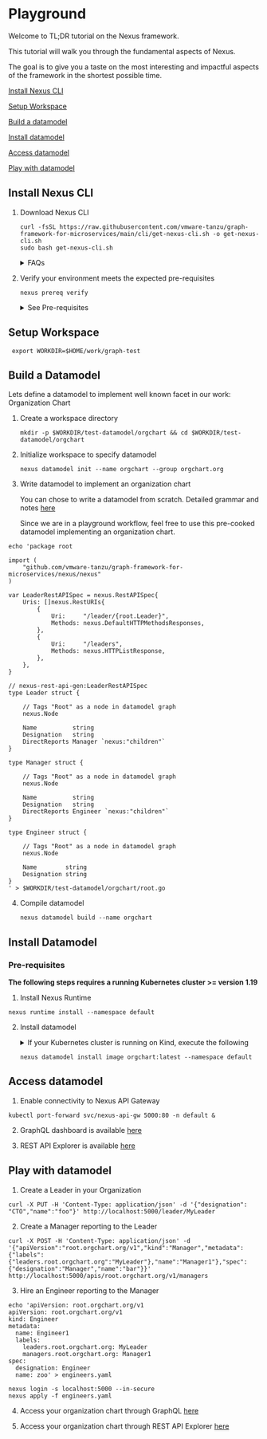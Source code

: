 # Playground

Welcome to TL;DR tutorial on the Nexus framework.

This tutorial will walk you through the fundamental aspects of Nexus.

The goal is to give you a taste on the most interesting and impactful aspects of the framework in the shortest possible time.

[Install Nexus CLI](#install-nexus-cli)

[Setup Workspace](#setup-workspace)

[Build a datamodel](#build-a-datamodel)

[Install datamodel](#install-datamodel)

[Access datamodel](#access-datamodel)

[Play with datamodel](#play-with-datamodel)

## Install Nexus CLI 

1. Download Nexus CLI

    ```
    curl -fsSL https://raw.githubusercontent.com/vmware-tanzu/graph-framework-for-microservices/main/cli/get-nexus-cli.sh -o get-nexus-cli.sh
    sudo bash get-nexus-cli.sh
    ```
    <details><summary>FAQs</summary>
      
      Nexus install without user input	
      ```
       ❯ sudo bash get-nexus-cli.sh --no-prompt
       Downloading Nexus ...
       Version: v0.0.149
       Image repository: gcr.io/nsx-sm/nexus/nexus-cli
       Directory: /usr/local/bin

       Nexus (v0.0.149) installed in /usr/local/bin/nexus
       Run "nexus help" to get started
	```
	
    Nexus install with user customization
	```
	❯ sudo bash get-nexus-cli.sh
         Downloading Nexus ...
         Version: v0.0.149
         Image repository: gcr.io/nsx-sm/nexus/nexus-cli
         Directory: /usr/local/bin

         Would you like to customize installation [y/n]:
         y
         Image repository [gcr.io/nsx-sm/nexus/nexus-cli]:
         Version [v0.0.149]:v0.0.148
         Directory [/usr/local/bin]:
         Nexus (v0.0.148) installed in /usr/local/bin/nexus
         Run "nexus help" to get started
	```
   
    Nexus install with specfic version
	```
	sudo bash get-nexus-cli.sh  -v v0.0.148
	```
	
    Nexus install with specfic version/Image/Directory	
	```
	sudo bash get-nexus-cli.sh -r gcr.io/nsx-sm/nexus/nexus-cli -v v0.0.148 -d /usr/local/bin
	```
    
    </details>
    


2. Verify your environment meets the expected pre-requisites

   ```
   nexus prereq verify
   ```

    <details><summary>See Pre-requisites</summary>

    a. To list all relevant pre-requisites:

        nexus prereq list

    </details>

## Setup Workspace
   ```
	export WORKDIR=$HOME/work/graph-test
   ```

## Build a Datamodel

Lets define a datamodel to implement well known facet in our work: Organization Chart

1. Create a workspace directory
    ```
    mkdir -p $WORKDIR/test-datamodel/orgchart && cd $WORKDIR/test-datamodel/orgchart       
    ```

2. Initialize workspace to specify datamodel
    ```
    nexus datamodel init --name orgchart --group orgchart.org
    ```

3. Write datamodel to implement an organization chart

   You can chose to write a datamodel from scratch. Detailed grammar and notes [here](../../compiler/DSL.md)

   Since we are in a playground workflow, feel free to use this pre-cooked datamodel implementing an organization chart. 

```shell
echo 'package root

import (
	"github.com/vmware-tanzu/graph-framework-for-microservices/nexus/nexus"
)

var LeaderRestAPISpec = nexus.RestAPISpec{
	Uris: []nexus.RestURIs{
		{
			Uri:     "/leader/{root.Leader}",
			Methods: nexus.DefaultHTTPMethodsResponses,
		},
		{
			Uri:     "/leaders",
			Methods: nexus.HTTPListResponse,
		},
	},
}

// nexus-rest-api-gen:LeaderRestAPISpec
type Leader struct {

	// Tags "Root" as a node in datamodel graph
	nexus.Node

	Name          string
	Designation   string
	DirectReports Manager `nexus:"children"`
}

type Manager struct {

	// Tags "Root" as a node in datamodel graph
	nexus.Node

	Name          string
	Designation   string
	DirectReports Engineer `nexus:"children"`
}

type Engineer struct {

	// Tags "Root" as a node in datamodel graph
	nexus.Node

	Name        string
	Designation string
}
' > $WORKDIR/test-datamodel/orgchart/root.go
```

4. Compile datamodel

   ```
   nexus datamodel build --name orgchart
   ```

## Install Datamodel

### Pre-requisites

**The following steps requires a running Kubernetes cluster >= version 1.19**

1. Install Nexus Runtime

```
nexus runtime install --namespace default
```

2. Install datamodel

   <details><summary>If your Kubernetes cluster is running on Kind, execute the following </summary>

   ```
   kind load docker-image orgchart:latest --name <kind cluster name>
   ```
   </details>


   ```
   nexus datamodel install image orgchart:latest --namespace default
   ```

## Access datamodel

1. Enable connectivity to Nexus API Gateway

```
kubectl port-forward svc/nexus-api-gw 5000:80 -n default &
```

2. GraphQL dashboard is available [here](http://localhost:5000/apis/graphql/v1)


3. REST API Explorer is available [here](http://localhost:5000/orgchart.org/docs#/)


## Play with datamodel

1. Create a Leader in your Organization

```shell
curl -X PUT -H 'Content-Type: application/json' -d '{"designation": "CTO","name":"foo"}' http://localhost:5000/leader/MyLeader
```

2. Create a Manager reporting to the Leader

```shell
curl -X POST -H 'Content-Type: application/json' -d '{"apiVersion":"root.orgchart.org/v1","kind":"Manager","metadata":{"labels":{"leaders.root.orgchart.org":"MyLeader"},"name":"Manager1"},"spec":{"designation":"Manager","name":"bar"}}'  http://localhost:5000/apis/root.orgchart.org/v1/managers 
```

3. Hire an Engineer reporting to the Manager

```shell
echo 'apiVersion: root.orgchart.org/v1
apiVersion: root.orgchart.org/v1
kind: Engineer
metadata:
  name: Engineer1
  labels:
    leaders.root.orgchart.org: MyLeader
    managers.root.orgchart.org: Manager1
spec:
  designation: Engineer
  name: zoo' > engineers.yaml
```

```shell
nexus login -s localhost:5000 --in-secure
nexus apply -f engineers.yaml
```

4. Access your organization chart through GraphQL [here](http://localhost:5000/apis/graphql/v1)


3. Access your organization chart through REST API Explorer [here](http://localhost:5000/orgchart.org/docs#/)
